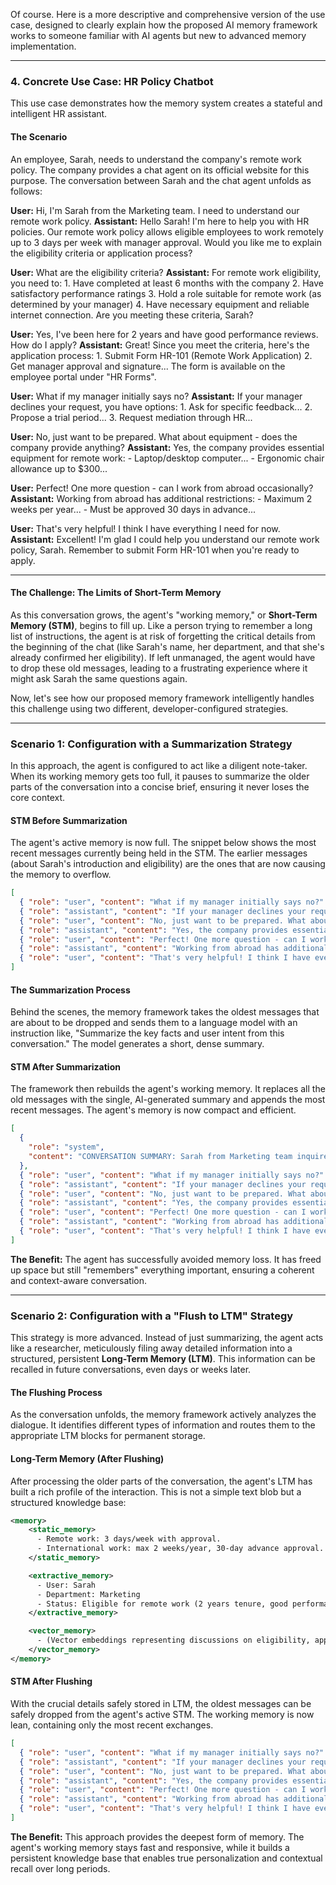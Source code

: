 Of course. Here is a more descriptive and comprehensive version of the use case, designed to clearly explain how the proposed AI memory framework works to someone familiar with AI agents but new to advanced memory implementation.

-----

### 4\. Concrete Use Case: HR Policy Chatbot

This use case demonstrates how the memory system creates a stateful and intelligent HR assistant.

#### The Scenario

An employee, Sarah, needs to understand the company's remote work policy. The company provides a chat agent on its official website for this purpose. The conversation between Sarah and the chat agent unfolds as follows:

**User:** Hi, I'm Sarah from the Marketing team. I need to understand our remote work policy.
**Assistant:** Hello Sarah\! I'm here to help you with HR policies. Our remote work policy allows eligible employees to work remotely up to 3 days per week with manager approval. Would you like me to explain the eligibility criteria or application process?

**User:** What are the eligibility criteria?
**Assistant:** For remote work eligibility, you need to: 1. Have completed at least 6 months with the company 2. Have satisfactory performance ratings 3. Hold a role suitable for remote work (as determined by your manager) 4. Have necessary equipment and reliable internet connection. Are you meeting these criteria, Sarah?

**User:** Yes, I've been here for 2 years and have good performance reviews. How do I apply?
**Assistant:** Great\! Since you meet the criteria, here's the application process: 1. Submit Form HR-101 (Remote Work Application) 2. Get manager approval and signature... The form is available on the employee portal under "HR Forms".

**User:** What if my manager initially says no?
**Assistant:** If your manager declines your request, you have options: 1. Ask for specific feedback... 2. Propose a trial period... 3. Request mediation through HR...

**User:** No, just want to be prepared. What about equipment - does the company provide anything?
**Assistant:** Yes, the company provides essential equipment for remote work: - Laptop/desktop computer... - Ergonomic chair allowance up to $300...

**User:** Perfect\! One more question - can I work from abroad occasionally?
**Assistant:** Working from abroad has additional restrictions: - Maximum 2 weeks per year... - Must be approved 30 days in advance...

**User:** That's very helpful\! I think I have everything I need for now.
**Assistant:** Excellent\! I'm glad I could help you understand our remote work policy, Sarah. Remember to submit Form HR-101 when you're ready to apply.

-----

#### The Challenge: The Limits of Short-Term Memory

As this conversation grows, the agent's "working memory," or **Short-Term Memory (STM)**, begins to fill up. Like a person trying to remember a long list of instructions, the agent is at risk of forgetting the critical details from the beginning of the chat (like Sarah's name, her department, and that she's already confirmed her eligibility). If left unmanaged, the agent would have to drop these old messages, leading to a frustrating experience where it might ask Sarah the same questions again.

Now, let's see how our proposed memory framework intelligently handles this challenge using two different, developer-configured strategies.

-----

### Scenario 1: Configuration with a Summarization Strategy

In this approach, the agent is configured to act like a diligent note-taker. When its working memory gets too full, it pauses to summarize the older parts of the conversation into a concise brief, ensuring it never loses the core context.

#### STM Before Summarization

The agent's active memory is now full. The snippet below shows the most recent messages currently being held in the STM. The earlier messages (about Sarah's introduction and eligibility) are the ones that are now causing the memory to overflow.

```json
[
  { "role": "user", "content": "What if my manager initially says no?" },
  { "role": "assistant", "content": "If your manager declines your request, you have options..." },
  { "role": "user", "content": "No, just want to be prepared. What about equipment..." },
  { "role": "assistant", "content": "Yes, the company provides essential equipment..." },
  { "role": "user", "content": "Perfect! One more question - can I work from abroad occasionally?" },
  { "role": "assistant", "content": "Working from abroad has additional restrictions..." },
  { "role": "user", "content": "That's very helpful! I think I have everything I need for now." }
]
```

#### The Summarization Process

Behind the scenes, the memory framework takes the oldest messages that are about to be dropped and sends them to a language model with an instruction like, "Summarize the key facts and user intent from this conversation." The model generates a short, dense summary.

#### STM After Summarization

The framework then rebuilds the agent's working memory. It replaces all the old messages with the single, AI-generated summary and appends the most recent messages. The agent's memory is now compact and efficient.

```json
[
  {
    "role": "system",
    "content": "CONVERSATION SUMMARY: Sarah from Marketing team inquired about remote work policy. Key discussion points: Remote work allows 3 days/week with approval. Sarah meets eligibility criteria (2+ years experience, good performance). Discussed application process using Form HR-101, manager approval requirement, and options if manager declines (feedback, trial periods, HR mediation)."
  },
  { "role": "user", "content": "What if my manager initially says no?" },
  { "role": "assistant", "content": "If your manager declines your request, you have options..." },
  { "role": "user", "content": "No, just want to be prepared. What about equipment..." },
  { "role": "assistant", "content": "Yes, the company provides essential equipment..." },
  { "role": "user", "content": "Perfect! One more question - can I work from abroad occasionally?" },
  { "role": "assistant", "content": "Working from abroad has additional restrictions..." },
  { "role": "user", "content": "That's very helpful! I think I have everything I need for now." }
]
```

**The Benefit:** The agent has successfully avoided memory loss. It has freed up space but still "remembers" everything important, ensuring a coherent and context-aware conversation.

-----

### Scenario 2: Configuration with a "Flush to LTM" Strategy

This strategy is more advanced. Instead of just summarizing, the agent acts like a researcher, meticulously filing away detailed information into a structured, persistent **Long-Term Memory (LTM)**. This information can be recalled in future conversations, even days or weeks later.

#### The Flushing Process

As the conversation unfolds, the memory framework actively analyzes the dialogue. It identifies different types of information and routes them to the appropriate LTM blocks for permanent storage.

#### Long-Term Memory (After Flushing)

After processing the older parts of the conversation, the agent's LTM has built a rich profile of the interaction. This is not a simple text blob but a structured knowledge base:

```xml
<memory>
    <static_memory>
      - Remote work: 3 days/week with approval.
      - International work: max 2 weeks/year, 30-day advance approval.
    </static_memory>

    <extractive_memory>
      - User: Sarah
      - Department: Marketing
      - Status: Eligible for remote work (2 years tenure, good performance).
    </extractive_memory>

    <vector_memory>
      - (Vector embeddings representing discussions on eligibility, application process, equipment, and international work policies).
    </vector_memory>
</memory>
```

#### STM After Flushing

With the crucial details safely stored in LTM, the oldest messages can be safely dropped from the agent's active STM. The working memory is now lean, containing only the most recent exchanges.

```json
[
  { "role": "user", "content": "What if my manager initially says no?" },
  { "role": "assistant", "content": "If your manager declines your request, you have options..." },
  { "role": "user", "content": "No, just want to be prepared. What about equipment..." },
  { "role": "assistant", "content": "Yes, the company provides essential equipment..." },
  { "role": "user", "content": "Perfect! One more question - can I work from abroad occasionally?" },
  { "role": "assistant", "content": "Working from abroad has additional restrictions..." },
  { "role": "user", "content": "That's very helpful! I think I have everything I need for now." }
]
```

**The Benefit:** This approach provides the deepest form of memory. The agent's working memory stays fast and responsive, while it builds a persistent knowledge base that enables true personalization and contextual recall over long periods.
